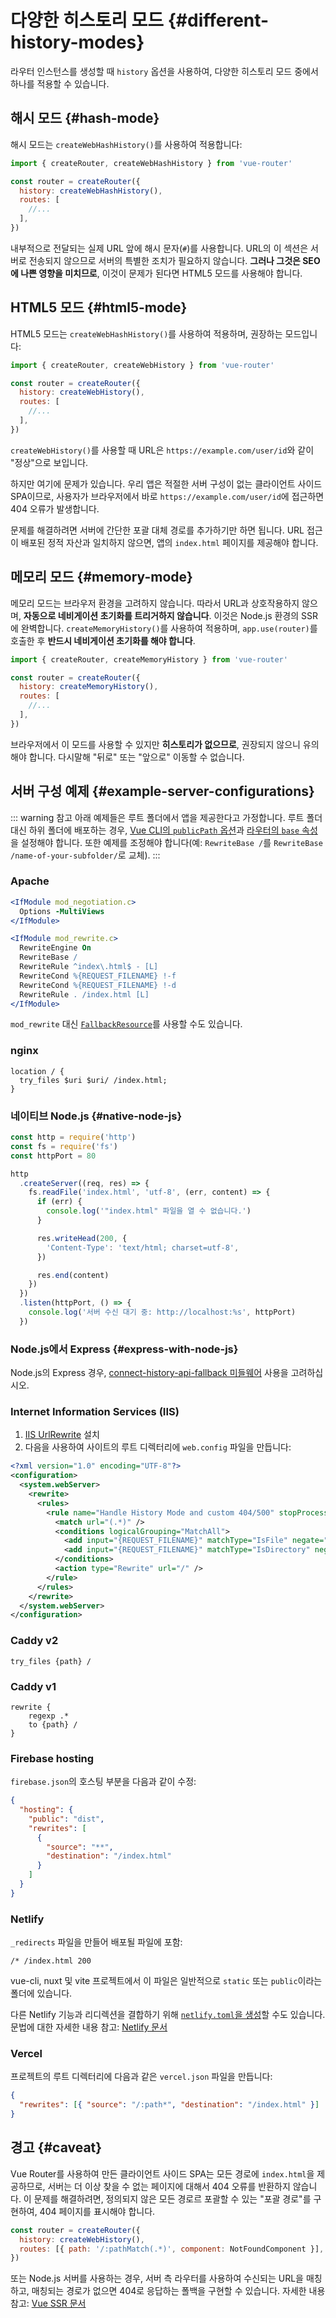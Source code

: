 # 다양한 히스토리 모드 {#different-history-modes}

라우터 인스턴스를 생성할 때 `history` 옵션을 사용하여,
다양한 히스토리 모드 중에서 하나를 적용할 수 있습니다.

## 해시 모드 {#hash-mode}

해시 모드는 `createWebHashHistory()`를 사용하여 적용합니다:

```js
import { createRouter, createWebHashHistory } from 'vue-router'

const router = createRouter({
  history: createWebHashHistory(),
  routes: [
    //...
  ],
})
```

내부적으로 전달되는 실제 URL 앞에 해시 문자(`#`)를 사용합니다.
URL의 이 섹션은 서버로 전송되지 않으므로 서버의 특별한 조치가 필요하지 않습니다.
**그러나 그것은 SEO에 나쁜 영향을 미치므로**,
이것이 문제가 된다면 HTML5 모드를 사용해야 합니다.

## HTML5 모드 {#html5-mode}

HTML5 모드는 `createWebHashHistory()`를 사용하여 적용하며,
권장하는 모드입니다:

```js
import { createRouter, createWebHistory } from 'vue-router'

const router = createRouter({
  history: createWebHistory(),
  routes: [
    //...
  ],
})
```

`createWebHistory()`를 사용할 때 URL은 `https://example.com/user/id`와 같이 "정상"으로 보입니다.

하지만 여기에 문제가 있습니다.
우리 앱은 적절한 서버 구성이 없는 클라이언트 사이드 SPA이므로,
사용자가 브라우저에서 바로 `https://example.com/user/id`에 접근하면 404 오류가 발생합니다.

문제를 해결하려면 서버에 간단한 포괄 대체 경로를 추가하기만 하면 됩니다.
URL 접근이 배포된 정적 자산과 일치하지 않으면,
앱의 `index.html` 페이지를 제공해야 합니다.

## 메모리 모드 {#memory-mode}

메모리 모드는 브라우저 환경을 고려하지 않습니다.
따라서 URL과 상호작용하지 않으며,
**자동으로 네비게이션 초기화를 트리거하지 않습니다**.
이것은 Node.js 환경의 SSR에 완벽합니다.
`createMemoryHistory()`를 사용하여 적용하며,
`app.use(router)`를 호출한 후 **반드시 네비게이션 초기화를 해야 합니다**.

```js
import { createRouter, createMemoryHistory } from 'vue-router'

const router = createRouter({
  history: createMemoryHistory(),
  routes: [
    //...
  ],
})
```

브라우저에서 이 모드를 사용할 수 있지만 **히스토리가 없으므로**,
권장되지 않으니 유의해야 합니다.
다시말해 "뒤로" 또는 "앞으로" 이동할 수 없습니다.

## 서버 구성 예제 {#example-server-configurations}

::: warning 참고
아래 예제들은 루트 폴더에서 앱을 제공한다고 가정합니다.
루트 폴더 대신 하위 폴더에 배포하는 경우,
[Vue CLI의 `publicPath` 옵션](https://cli.vuejs.org/config/#publicpath)과 [라우터의 `base` 속성](/api/#createwebhistory)을 설정해야 합니다.
또한 예제를 조정해야 합니다(예: `RewriteBase /`를 `RewriteBase /name-of-your-subfolder/`로 교체).
:::

### Apache

```apache
<IfModule mod_negotiation.c>
  Options -MultiViews
</IfModule>

<IfModule mod_rewrite.c>
  RewriteEngine On
  RewriteBase /
  RewriteRule ^index\.html$ - [L]
  RewriteCond %{REQUEST_FILENAME} !-f
  RewriteCond %{REQUEST_FILENAME} !-d
  RewriteRule . /index.html [L]
</IfModule>
```

`mod_rewrite` 대신 [`FallbackResource`](https://httpd.apache.org/docs/2.2/mod/mod_dir.html#fallbackresource)를 사용할 수도 있습니다.

### nginx

```nginx
location / {
  try_files $uri $uri/ /index.html;
}
```

### 네이티브 Node.js {#native-node-js}

```js
const http = require('http')
const fs = require('fs')
const httpPort = 80

http
  .createServer((req, res) => {
    fs.readFile('index.html', 'utf-8', (err, content) => {
      if (err) {
        console.log('"index.html" 파일을 열 수 없습니다.')
      }

      res.writeHead(200, {
        'Content-Type': 'text/html; charset=utf-8',
      })

      res.end(content)
    })
  })
  .listen(httpPort, () => {
    console.log('서버 수신 대기 중: http://localhost:%s', httpPort)
  })
```

### Node.js에서 Express {#express-with-node-js}

Node.js의 Express 경우,
[connect-history-api-fallback 미들웨어](https://github.com/bripkens/connect-history-api-fallback) 사용을 고려하십시오.

### Internet Information Services (IIS)

1. [IIS UrlRewrite](https://www.iis.net/downloads/microsoft/url-rewrite) 설치
3. 다음을 사용하여 사이트의 루트 디렉터리에 `web.config` 파일을 만듭니다:

```xml
<?xml version="1.0" encoding="UTF-8"?>
<configuration>
  <system.webServer>
    <rewrite>
      <rules>
        <rule name="Handle History Mode and custom 404/500" stopProcessing="true">
          <match url="(.*)" />
          <conditions logicalGrouping="MatchAll">
            <add input="{REQUEST_FILENAME}" matchType="IsFile" negate="true" />
            <add input="{REQUEST_FILENAME}" matchType="IsDirectory" negate="true" />
          </conditions>
          <action type="Rewrite" url="/" />
        </rule>
      </rules>
    </rewrite>
  </system.webServer>
</configuration>
```

### Caddy v2

```
try_files {path} /
```

### Caddy v1

```
rewrite {
    regexp .*
    to {path} /
}
```

### Firebase hosting

`firebase.json`의 호스팅 부분을 다음과 같이 수정:

```json
{
  "hosting": {
    "public": "dist",
    "rewrites": [
      {
        "source": "**",
        "destination": "/index.html"
      }
    ]
  }
}
```

### Netlify

`_redirects` 파일을 만들어 배포될 파일에 포함:

```
/* /index.html 200
```

vue-cli, nuxt 및 vite 프로젝트에서 이 파일은 일반적으로 `static` 또는 `public`이라는 폴더에 있습니다.

다른 Netlify 기능과 리디렉션을 결합하기 위해 [`netlify.toml`을 생성](https://docs.netlify.com/configure-builds/file-based-configuration/)할 수도 있습니다.
문법에 대한 자세한 내용 참고: [Netlify 문서](https://docs.netlify.com/routing/redirects/rewrites-proxies/#history-pushstate-and-single-page-apps)

### Vercel

프로젝트의 루트 디렉터리에 다음과 같은 `vercel.json` 파일을 만듭니다:

```json
{
  "rewrites": [{ "source": "/:path*", "destination": "/index.html" }]
}
```

## 경고 {#caveat}

Vue Router를 사용하여 만든 클라이언트 사이드 SPA는 모든 경로에 `index.html`을 제공하므로,
서버는 더 이상 찾을 수 없는 페이지에 대해서 404 오류를 반환하지 않습니다.
이 문제를 해결하려면,
정의되지 않은 모든 경로르 포괄할 수 있는 "포괄 경로"를 구현하여,
404 페이지를 표시해야 합니다.

```js
const router = createRouter({
  history: createWebHistory(),
  routes: [{ path: '/:pathMatch(.*)', component: NotFoundComponent }],
})
```

또는 Node.js 서버를 사용하는 경우,
서버 측 라우터를 사용하여 수신되는 URL을 매칭하고,
매칭되는 경로가 없으면 404로 응답하는 폴백을 구현할 수 있습니다.
자세한 내용 참고: [Vue SSR 문서](https://vuejs.kr/guide/scaling-up/ssr.html)